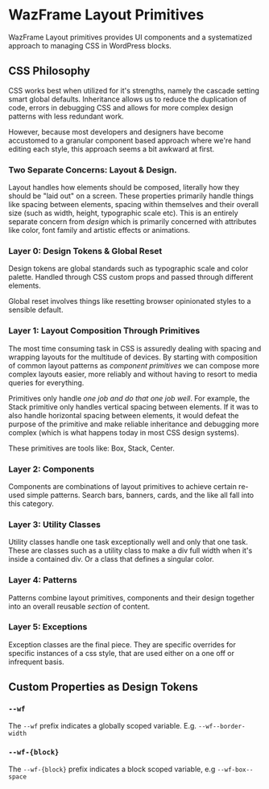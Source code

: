 # WazFrame Layout Primitives

WazFrame Layout primitives provides UI components and a systematized approach to managing CSS in WordPress blocks.


## CSS Philosophy

CSS works best when utilized for it's strengths, namely the cascade setting smart global defaults. Inheritance allows us
to reduce the duplication of code, errors in debugging CSS and allows for more complex design patterns with less redundant work.

However, because most developers and designers have become accustomed to a granular component based approach where we're
hand editing each style, this approach seems a bit awkward at first.

### Two Separate Concerns: Layout & Design.

Layout handles how elements should be composed, literally how they should be "laid out" on a screen. These properties primarily
handle things like spacing between elements, spacing within themselves and their overall size (such as width, height, typographic scale etc). This
is an entirely separate concern from _design_ which is primarily concerned with attributes like color, font family and artistic
effects or animations.

### Layer 0: Design Tokens & Global Reset

Design tokens are global standards such as typographic scale and color palette. Handled through CSS custom props and passed 
through different elements.

Global reset involves things like resetting browser opinionated styles to a sensible default.

### Layer 1: Layout Composition Through Primitives

The most time consuming task in CSS is assuredly dealing with spacing and wrapping layouts for the multitude of devices.
By starting with composition of common layout patterns as _component primitives_ we can compose more complex layouts easier,
more reliably and without having to resort to media queries for everything.

Primitives only handle _one job and do that one job well_. For example, the Stack primitive only handles vertical spacing between
elements. If it was to also handle horizontal spacing between elements, it would defeat the purpose of the primitive and make 
reliable inheritance and debugging more complex (which is what happens today in most CSS design systems).

These primitives are tools like: Box, Stack, Center.

### Layer 2: Components

Components are combinations of layout primitives to achieve certain re-used simple patterns. Search bars, banners,
cards, and the like all fall into this category.

### Layer 3: Utility Classes

Utility classes handle one task exceptionally well and only that one task. These are classes such as a utility class to 
make a div full width when it's inside a contained div. Or a class that defines a singular color. 

### Layer 4: Patterns

Patterns combine layout primitives, components and their design together into an overall reusable _section_ of content.

### Layer 5: Exceptions

Exception classes are the final piece. They are specific overrides for specific instances of a css style, that are used either
on a one off or infrequent basis.


## Custom Properties as Design Tokens

### `--wf`

The `--wf` prefix indicates a globally scoped variable. E.g. `--wf--border-width`

### `--wf-{block}`

The `--wf-{block}` prefix indicates a block scoped variable, e.g `--wf-box--space`